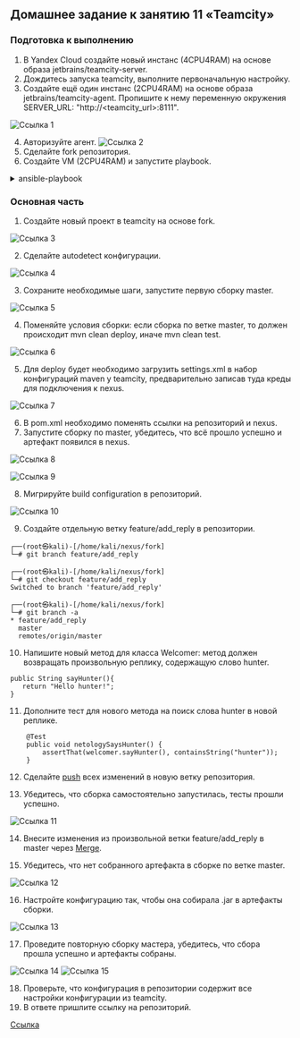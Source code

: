## Домашнее задание к занятию 11 «Teamcity»

### Подготовка к выполнению

1. В Yandex Cloud создайте новый инстанс (4CPU4RAM) на основе образа jetbrains/teamcity-server.
2. Дождитесь запуска teamcity, выполните первоначальную настройку.
3. Создайте ещё один инстанс (2CPU4RAM) на основе образа jetbrains/teamcity-agent. Пропишите к нему переменную окружения SERVER_URL: "http://<teamcity_url>:8111".

![Ссылка 1](https://github.com/Firewal7/devops-netology/blob/main/image/09-ci-05-teamcity-1.jpg)

4. Авторизуйте агент.
![Ссылка 2](https://github.com/Firewal7/devops-netology/blob/main/image/09-ci-05-teamcity-2.jpg)
5. Сделайте fork репозитория.
6. Создайте VM (2CPU4RAM) и запустите playbook.

<details>
<summary>ansible-playbook</summary>

└─# ansible-playbook -i /home/kali/nexus/mnt-homeworks/09-ci-05-teamcity/infrastructure/inventory/cicd/hosts.yml site.yml

PLAY [Get Nexus installed] *****************************************************

TASK [Gathering Facts] *********************************************************
ok: [nexus-01]

TASK [Create Nexus group] ******************************************************
ok: [nexus-01]

TASK [Create Nexus user] *******************************************************
ok: [nexus-01]

TASK [Install JDK] *************************************************************
ok: [nexus-01]

TASK [Create Nexus directories] ************************************************
ok: [nexus-01] => (item=/home/nexus/log)
ok: [nexus-01] => (item=/home/nexus/sonatype-work/nexus3)
ok: [nexus-01] => (item=/home/nexus/sonatype-work/nexus3/etc)
ok: [nexus-01] => (item=/home/nexus/pkg)
ok: [nexus-01] => (item=/home/nexus/tmp)

TASK [Download Nexus] **********************************************************
changed: [nexus-01]

TASK [Unpack Nexus] ************************************************************
changed: [nexus-01]

TASK [Link to Nexus Directory] *************************************************
changed: [nexus-01]

TASK [Add NEXUS_HOME for Nexus user] *******************************************
changed: [nexus-01]

TASK [Add run_as_user to Nexus.rc] *********************************************
changed: [nexus-01]

TASK [Raise nofile limit for Nexus user] ***************************************
changed: [nexus-01]

TASK [Create Nexus service for SystemD] ****************************************
changed: [nexus-01]

TASK [Ensure Nexus service is enabled for SystemD] *****************************
changed: [nexus-01]

TASK [Create Nexus vmoptions] **************************************************
changed: [nexus-01]

TASK [Create Nexus properties] *************************************************
changed: [nexus-01]

TASK [Lower Nexus disk space threshold] ****************************************
skipping: [nexus-01]

TASK [Start Nexus service if enabled] ******************************************
changed: [nexus-01]

TASK [Ensure Nexus service is restarted] ***************************************
skipping: [nexus-01]

TASK [Wait for Nexus port if started] ******************************************
ok: [nexus-01]

PLAY RECAP *********************************************************************
nexus-01                   : ok=17   changed=11   unreachable=0    failed=0    skipped=2    rescued=0    ignored=0 

</details>

### Основная часть

1. Создайте новый проект в teamcity на основе fork.

![Ссылка 3](https://github.com/Firewal7/devops-netology/blob/main/image/09-ci-05-teamcity-3.jpg)

2. Сделайте autodetect конфигурации.

![Ссылка 4](https://github.com/Firewal7/devops-netology/blob/main/image/09-ci-05-teamcity-4.jpg)

3. Сохраните необходимые шаги, запустите первую сборку master.

![Ссылка 5](https://github.com/Firewal7/devops-netology/blob/main/image/09-ci-05-teamcity-5.jpg)

4. Поменяйте условия сборки: если сборка по ветке master, то должен происходит mvn clean deploy, иначе mvn clean test.

![Ссылка 6](https://github.com/Firewal7/devops-netology/blob/main/image/09-ci-05-teamcity-6.jpg)

5. Для deploy будет необходимо загрузить settings.xml в набор конфигураций maven у teamcity, предварительно записав туда креды для подключения к nexus.

![Ссылка 7](https://github.com/Firewal7/devops-netology/blob/main/image/09-ci-05-teamcity-7.jpg)

6. В pom.xml необходимо поменять ссылки на репозиторий и nexus.
7. Запустите сборку по master, убедитесь, что всё прошло успешно и артефакт появился в nexus.

![Ссылка 8](https://github.com/Firewal7/devops-netology/blob/main/image/09-ci-05-teamcity-8.jpg)

![Ссылка 9](https://github.com/Firewal7/devops-netology/blob/main/image/09-ci-05-teamcity-9.jpg)

8. Мигрируйте build configuration в репозиторий.

![Ссылка 10](https://github.com/Firewal7/devops-netology/blob/main/image/09-ci-05-teamcity-10.jpg)

9. Создайте отдельную ветку feature/add_reply в репозитории.
```
┌──(root㉿kali)-[/home/kali/nexus/fork]
└─# git branch feature/add_reply

┌──(root㉿kali)-[/home/kali/nexus/fork]
└─# git checkout feature/add_reply
Switched to branch 'feature/add_reply'

┌──(root㉿kali)-[/home/kali/nexus/fork]
└─# git branch -a
* feature/add_reply
  master
  remotes/origin/master
```

10. Напишите новый метод для класса Welcomer: метод должен возвращать произвольную реплику, содержащую слово hunter.
```
public String sayHunter(){
   return "Hello hunter!";
}
```
11. Дополните тест для нового метода на поиск слова hunter в новой реплике.
```
	@Test
	public void netologySaysHunter() {
		assertThat(welcomer.sayHunter(), containsString("hunter"));
	}

```
12. Сделайте [push](https://github.com/Firewal7/example-teamcity/commit/0555cd5b94c450bc5ed106ccc152da74acac5f15) всех изменений в новую ветку репозитория.


13. Убедитесь, что сборка самостоятельно запустилась, тесты прошли успешно.

![Ссылка 11](https://github.com/Firewal7/devops-netology/blob/main/image/09-ci-05-teamcity-11.jpg)

14. Внесите изменения из произвольной ветки feature/add_reply в master через [Merge](https://github.com/Firewal7/example-teamcity/pull/1/files).

15. Убедитесь, что нет собранного артефакта в сборке по ветке master.

![Ссылка 12](https://github.com/Firewal7/devops-netology/blob/main/image/09-ci-05-teamcity-12.jpg)

16. Настройте конфигурацию так, чтобы она собирала .jar в артефакты 
сборки.

![Ссылка 13](https://github.com/Firewal7/devops-netology/blob/main/image/09-ci-05-teamcity-13.jpg)

17. Проведите повторную сборку мастера, убедитесь, что сбора прошла успешно и артефакты собраны.

![Ссылка 14](https://github.com/Firewal7/devops-netology/blob/main/image/09-ci-05-teamcity-14.jpg)
![Ссылка 15](https://github.com/Firewal7/devops-netology/blob/main/image/09-ci-05-teamcity-15.jpg)

18. Проверьте, что конфигурация в репозитории содержит все настройки конфигурации из teamcity.
19. В ответе пришлите ссылку на репозиторий.

[Ссылка](https://github.com/Firewal7/example-teamcity)